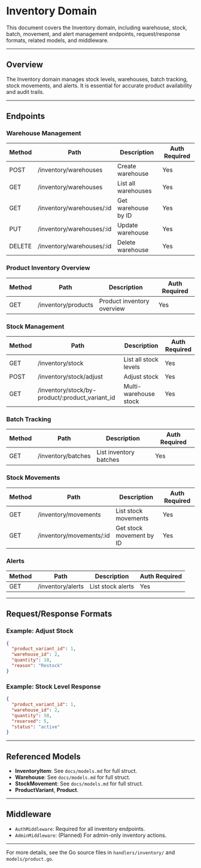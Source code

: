 # Inventory Domain

This document covers the Inventory domain, including warehouse, stock, batch, movement, and alert management endpoints, request/response formats, related models, and middleware.

---

## Overview

The Inventory domain manages stock levels, warehouses, batch tracking, stock movements, and alerts. It is essential for accurate product availability and audit trails.

---

## Endpoints

### Warehouse Management

| Method | Path                    | Description                | Auth Required |
|--------|-------------------------|----------------------------|--------------|
| POST   | /inventory/warehouses   | Create warehouse           | Yes          |
| GET    | /inventory/warehouses   | List all warehouses        | Yes          |
| GET    | /inventory/warehouses/:id | Get warehouse by ID      | Yes          |
| PUT    | /inventory/warehouses/:id | Update warehouse         | Yes          |
| DELETE | /inventory/warehouses/:id | Delete warehouse         | Yes          |

### Product Inventory Overview

| Method | Path                    | Description                | Auth Required |
|--------|-------------------------|----------------------------|--------------|
| GET    | /inventory/products     | Product inventory overview | Yes          |

### Stock Management

| Method | Path                                | Description                | Auth Required |
|--------|-------------------------------------|----------------------------|--------------|
| GET    | /inventory/stock                    | List all stock levels      | Yes          |
| POST   | /inventory/stock/adjust             | Adjust stock               | Yes          |
| GET    | /inventory/stock/by-product/:product_variant_id | Multi-warehouse stock | Yes          |

### Batch Tracking

| Method | Path                    | Description                | Auth Required |
|--------|-------------------------|----------------------------|--------------|
| GET    | /inventory/batches      | List inventory batches     | Yes          |

### Stock Movements

| Method | Path                    | Description                | Auth Required |
|--------|-------------------------|----------------------------|--------------|
| GET    | /inventory/movements    | List stock movements       | Yes          |
| GET    | /inventory/movements/:id| Get stock movement by ID   | Yes          |

### Alerts

| Method | Path                    | Description                | Auth Required |
|--------|-------------------------|----------------------------|--------------|
| GET    | /inventory/alerts       | List stock alerts          | Yes          |

---

## Request/Response Formats

### Example: Adjust Stock

```json
{
  "product_variant_id": 1,
  "warehouse_id": 2,
  "quantity": 10,
  "reason": "Restock"
}
```

### Example: Stock Level Response

```json
{
  "product_variant_id": 1,
  "warehouse_id": 2,
  "quantity": 50,
  "reserved": 5,
  "status": "active"
}
```

---

## Referenced Models

- **InventoryItem**: See `docs/models.md` for full struct.
- **Warehouse**: See `docs/models.md` for full struct.
- **StockMovement**: See `docs/models.md` for full struct.
- **ProductVariant**, **Product**.

---

## Middleware

- `AuthMiddleware`: Required for all inventory endpoints.
- `AdminMiddleware`: (Planned) For admin-only inventory actions.

---

For more details, see the Go source files in `handlers/inventory/` and `models/product.go`. 